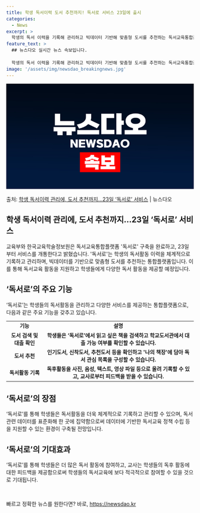 ```yaml
---
title: 학생 독서이력 도서 추천까지! 독서로 서비스 23일에 출시
categories:
  - News
excerpt: >
  학생의 독서 이력을 기록해 관리하고 빅데이터 기반해 맞춤형 도서를 추천하는 독서교육통합플랫폼인 독서로가 문을…
feature_text: >
  ## 뉴스다오 실시간 뉴스 속보입니다.

  학생의 독서 이력을 기록해 관리하고 빅데이터 기반해 맞춤형 도서를 추천하는 독서교육통합플랫폼인 독서로가 문을…
image: '/assets/img/newsdao_breakingnews.jpg'
---
```


![뉴스다오 속보](/assets/img/newsdao_breakingnews.jpg)

<p>출처: <a href="https://newsdao.kr/3635" rel="dofollow">학생 독서이력 관리에, 도서 추천까지…23일 ‘독서로’ 서비스</a> | 뉴스다오</p>

<h2 data-ke-size="size26">학생 독서이력 관리에, 도서 추천까지…23일 ‘독서로’ 서비스</h2>
<p data-ke-size="size16">교육부와 한국교육학술정보원은 독서교육통합플랫폼 '독서로' 구축을 완료하고, 23일부터 서비스를 개통한다고 밝혔습니다. '독서로'는 학생의 독서활동 이력을 체계적으로 기록하고 관리하며, 빅데이터를 기반으로 맞춤형 도서를 추천하는 통합플랫폼입니다. 이를 통해 독서교육 활동을 지원하고 학생들에게 다양한 독서 활동을 제공할 예정입니다.</p>

<h2 data-ke-size="size26">‘독서로’의 주요 기능</h2>
<p data-ke-size="size16">‘독서로’는 학생들의 독서활동을 관리하고 다양한 서비스를 제공하는 통합플랫폼으로, 다음과 같은 주요 기능을 갖추고 있습니다.</p>

<table>
  <tr>
    <td style="text-align: center; height: 17px;"><b>기능</b></td>
    <td style="text-align: center; height: 17px;"><b>설명</b></td>
  </tr>
  <tr>
    <td style="text-align: center; height: 17px;"><b>도서 검색 및 대출 확인</b></td>
    <td style="text-align: center; height: 17px;"><b>학생들은 ‘독서로’에서 읽고 싶은 책을 검색하고 학교도서관에서 대출 가능 여부를 확인할 수 있습니다.</b></td>
  </tr>
  <tr>
    <td style="text-align: center; height: 17px;"><b>도서 추천</b></td>
    <td style="text-align: center; height: 17px;"><b>인기도서, 신착도서, 추천도서 등을 확인하고 '나의 책장'에 담아 독서 관심 목록을 구성할 수 있습니다.</b></td>
  </tr>
  <tr>
    <td style="text-align: center; height: 17px;"><b>독서활동 기록</b></td>
    <td style="text-align: center; height: 17px;"><b>독후활동을 사진, 음성, 텍스트, 영상 파일 등으로 올려 기록할 수 있고, 교사로부터 피드백을 받을 수 있습니다.</b></td>
  </tr>
</table>

<h2 data-ke-size="size26">‘독서로’의 장점</h2>
<p data-ke-size="size16">‘독서로’를 통해 학생들은 독서활동을 더욱 체계적으로 기록하고 관리할 수 있으며, 독서 관련 데이터를 표준화해 한 곳에 집약함으로써 데이터에 기반한 독서교육 정책 수립 등을 지원할 수 있는 환경이 구축될 전망입니다.</p>

<h2 data-ke-size="size26">‘독서로’의 기대효과</h2>
<p data-ke-size="size16">‘독서로’를 통해 학생들은 더 많은 독서 활동에 참여하고, 교사는 학생들의 독후 활동에 대한 피드백을 제공함으로써 학생들의 독서교육에 보다 적극적으로 참여할 수 있을 것으로 기대됩니다.</p>

<p data-ke-size="size16">&nbsp;</p> 

빠르고 정확한 뉴스를 원한다면? 바로, <a href="https://newsdao.kr" rel="dofollow">https://newsdao.kr</a>


